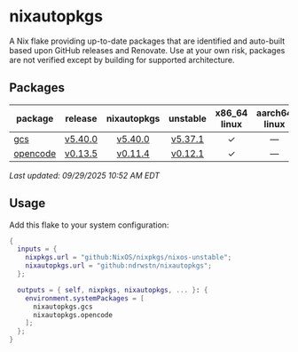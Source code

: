 # nixautopkgs

A Nix flake providing up-to-date packages that are identified and auto-built based upon GitHub releases
and Renovate. Use at your own risk, packages are not verified except by building for supported architecture.

<!-- DASHBOARD:START -->
## Packages

| package | release | nixautopkgs | unstable | x86_64<br>linux | aarch64<br>linux | x86_64<br>darwin | aarch64<br>darwin |
|---------|:-------:|:-----------:|:--------:|:---------------:|:-----------------:|:-----------------:|:-----------------:|
| [gcs](./packages/gcs.nix) | [v5.40.0](https://github.com/richardwilkes/gcs/releases/tag/v5.40.0) | [v5.40.0](https://github.com/ndrwstn/nixautopkgs/pull/67) | [v5.37.1](https://github.com/NixOS/nixpkgs/blob/master/pkgs/by-name/gc/gcs/package.nix) | ✓ | — | ✓ | ✓ |
| [opencode](./packages/opencode.nix) | [v0.13.5](https://github.com/sst/opencode/releases/tag/v0.13.5) | [v0.11.4](https://github.com/ndrwstn/nixautopkgs/pull/63) | [v0.12.1](https://github.com/NixOS/nixpkgs/blob/master/pkgs/by-name/op/opencode/package.nix) | ✓ | — | ✗ | ✓ |

*Last updated: 09/29/2025 10:52 AM EDT*
<!-- DASHBOARD:END -->
## Usage

Add this flake to your system configuration:

```nix
{
  inputs = {
    nixpkgs.url = "github:NixOS/nixpkgs/nixos-unstable";
    nixautopkgs.url = "github:ndrwstn/nixautopkgs";
  };

  outputs = { self, nixpkgs, nixautopkgs, ... }: {
    environment.systemPackages = [
      nixautopkgs.gcs
      nixautopkgs.opencode
    ];
  };
}
```
